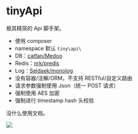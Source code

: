 # tinyApi

极其精简的 Api 脚手架。

- 使用 composer
- namespace 默认 `tiny\api\`
- DB：[catfan/Medoo](https://github.com/catfan/Medoo)
- Redis：[nrk/predis](https://github.com/nrk/predis)
- Log：[Seldaek/monolog](https://github.com/Seldaek/monolog)
- 没有容器/注解/ORM，不支持 RESTful/自定义路由
- 请求参数强制使用 Json（统一 POST 请求）
- 强制使用 AES 加密
- 强制进行 timestamp hash 头校验

没什么使用文档。

![](https://raw.githubusercontent.com/LemonLone/tinyApi/master/screenshot.png)